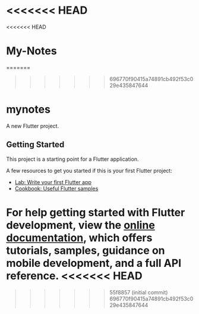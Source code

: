 <<<<<<< HEAD
=======
<<<<<<< HEAD
# My-Notes
=======
>>>>>>> 696770f90415a74891cb492f53c029e435847644
# mynotes

A new Flutter project.

## Getting Started

This project is a starting point for a Flutter application.

A few resources to get you started if this is your first Flutter project:

- [Lab: Write your first Flutter app](https://docs.flutter.dev/get-started/codelab)
- [Cookbook: Useful Flutter samples](https://docs.flutter.dev/cookbook)

For help getting started with Flutter development, view the
[online documentation](https://docs.flutter.dev/), which offers tutorials,
samples, guidance on mobile development, and a full API reference.
<<<<<<< HEAD
=======
>>>>>>> 55f8857 (initial commit)
>>>>>>> 696770f90415a74891cb492f53c029e435847644
